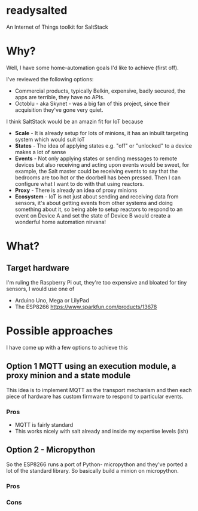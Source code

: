 # readysalted
An Internet of Things toolkit for SaltStack

# Why?

Well, I have some home-automation goals I'd like to achieve (first off).

I've reviewed the following options:

- Commercial products, typically Belkin, expensive, badly secured, the apps are terrible, they have no APIs.
- Octoblu - aka Skynet - was a big fan of this project, since their acquisition they've gone very quiet.

I think SaltStack would be an amazin fit for IoT because

- **Scale** - It is already setup for lots of minions, it has an inbuilt targeting system which would suit IoT
- **States** - The idea of applying states e.g. "off" or "unlocked" to a device makes a lot of sense
- **Events** - Not only applying states or sending messages to remote devices but also receiving and acting upon events would be sweet, for example,
the Salt master could be receiving events to say that the bedrooms are too hot or the doorbell has been pressed. Then I can configure what I want to do
with that using reactors.
- **Proxy** - There is already an idea of proxy minions
- **Ecosystem** - IoT is not just about sending and receiving data from sensors, it's about getting events from other systems and doing something about it, so being
able to setup reactors to respond to an event on Device A and set the state of Device B would create a wonderful home automation nirvana!

# What?

## Target hardware

I'm ruling the Raspberry Pi out, they're too expensive and bloated for tiny sensors, I would use one of

- Arduino Uno, Mega or LilyPad
- The ESP8266 https://www.sparkfun.com/products/13678

# Possible approaches

I have come up with a few options to achieve this

## Option 1 MQTT using an execution module, a proxy minion and a state module

This idea is to implement MQTT as the transport mechanism and then each piece of hardware has custom firmware to respond to particular events.

### Pros

- MQTT is fairly standard
- This works nicely with salt already and inside my expertise levels (ish)

## Option 2 - Micropython

So the ESP8266 runs a port of Python- micropython and they've ported a lot of the standard library. So basically build a minion on micropython.

### Pros

### Cons

